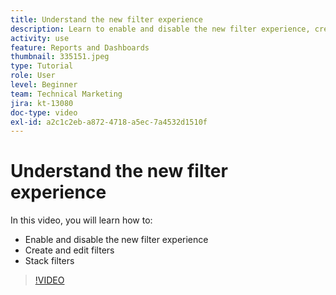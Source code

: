 ```yaml
---
title: Understand the new filter experience
description: Learn to enable and disable the new filter experience, create and edit filters, and stack filters.
activity: use
feature: Reports and Dashboards
thumbnail: 335151.jpeg
type: Tutorial
role: User
level: Beginner
team: Technical Marketing
jira: kt-13080
doc-type: video
exl-id: a2c1c2eb-a872-4718-a5ec-7a4532d1510f
---
```

# Understand the new filter experience

In this video, you will learn how to:

* Enable and disable the new filter experience
* Create and edit filters
* Stack filters

>[!VIDEO](https://video.tv.adobe.com/v/3419558/?quality=12&learn=on&enablevpops)
